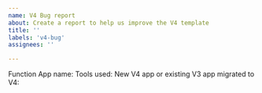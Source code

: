 ```yaml
---
name: V4 Bug report
about: Create a report to help us improve the V4 template
title: ''
labels: 'v4-bug'
assignees: ''

---
```


Function App name:
Tools used:
New V4 app or existing V3 app migrated to V4:
